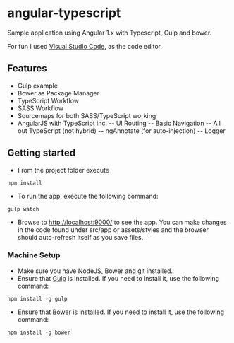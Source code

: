 # angular-typescript
Sample application using Angular 1.x with Typescript, Gulp and bower.

For fun I used [Visual Studio Code](https://code.visualstudio.com/), as the code editor.

## Features
 - Gulp example
 - Bower as Package Manager
 - TypeScript Workflow
 - SASS Workflow
 - Sourcemaps for both SASS/TypeScript working
 - AngularJS with TypeScript inc.
 -- UI Routing
 -- Basic Navigation
 -- All out TypeScript (not hybrid)
 -- ngAnnotate (for auto-injection)
 -- Logger
 
 
## Getting started
- From the project folder execute
```
npm install
```
- To run the app, execute the following command:
```
gulp watch
```
- Browse to [http://localhost:9000/](http://localhost:9000/) to see the app. You can make changes in the code found under src/app or assets/styles and the browser should auto-refresh itself as you save files.

### Machine Setup
- Make sure you have NodeJS, Bower and git installed.
- Ensure that [Gulp](http://gulpjs.com/) is installed. If you need to install it, use the following command:
```
npm install -g gulp
```
- Ensure that [Bower](http://bower.io/) is installed. If you need to install it, use the following command:
```
npm install -g bower
```